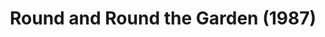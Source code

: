 ---
layout: productions
title: Round and Round the Garden (1987)
image:
category:
details:
  Theatre: Players by the Sea
cast:
  Tom: Michael Lipp
crew:
external_links:
---